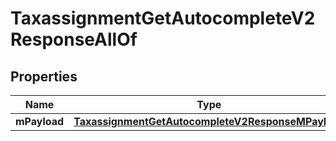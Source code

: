 

# TaxassignmentGetAutocompleteV2ResponseAllOf

## Properties

Name | Type | Description | Notes
------------ | ------------- | ------------- | -------------
**mPayload** | [**TaxassignmentGetAutocompleteV2ResponseMPayload**](TaxassignmentGetAutocompleteV2ResponseMPayload.md) |  | 




